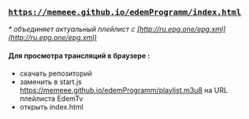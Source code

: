 
 ### <pre>https://memeee.github.io/edemProgramm/index.html</pre>
 <em>* oбъединяет актуальный плейлист  с [http://ru.epg.one/epg.xml](http://ru.epg.one/epg.xml)</em>
#### Для просмотра трансляций в браузере : 
* скачать репозиторий
* заменить в start.js  https://memeee.github.io/edemProgramm/playlist.m3u8  на  URL плейлиста EdemTv
* открыть index.html 


